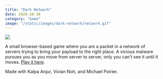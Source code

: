 ```yaml
---
title: "Dark Network"
date: 2020-10-30
category: "Game"
image: "/static/images/dark-network/network.gif"
---
```


![](/static/images/dark-network/network.gif)

A small browser-based game where you are a packet in a network of servers trying to bring your payload to the right place. A vicious malware pursues you as you move from server to server, only you can't see it until it moves. [Play it here](https://dark-network-game.glitch.me/). 

Made with Kalpa Anjur, Vivian Noh, and Michael Poirier. 